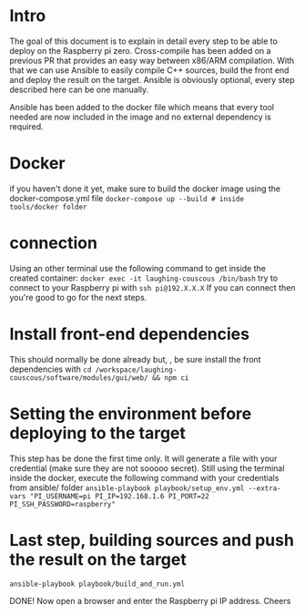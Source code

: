 # Intro
The goal of this document is to explain in detail every step to be able to deploy on the Raspberry pi zero. Cross-compile has been added on a previous PR that provides an easy way between x86/ARM compilation. With that we can use Ansible to easily compile C++ sources, build the front end and deploy the result on the target. Ansible is obviously optional, every step described here can be one manually.

Ansible has been added to the docker file which means that every tool needed are now included in the image and no external dependency is required.

# Docker
if you haven't done it yet, make sure to build the docker image using the docker-compose.yml file
`docker-compose up --build # inside tools/docker folder`

# connection
Using an other terminal use the following command to get inside the created container:
`docker exec -it laughing-couscous /bin/bash`
try to connect to your Raspberry pi with
`ssh pi@192.X.X.X`
If you can connect then you're good to go for the next steps.

# Install front-end dependencies
This should normally be done already but, , be sure install the front dependencies with
`cd /workspace/laughing-couscous/software/modules/gui/web/ && npm ci`

# Setting the environment before deploying to the target
This step has be done the first time only. It will generate a file with your credential (make sure they are not sooooo secret). Still using the terminal inside the docker, execute the following command with your credentials from ansible/ folder
`ansible-playbook playbook/setup_env.yml --extra-vars "PI_USERNAME=pi PI_IP=192.168.1.6 PI_PORT=22 PI_SSH_PASSWORD=raspberry"`

# Last step, building sources and push the result on the target
`ansible-playbook playbook/build_and_run.yml`

DONE! Now open a browser and enter the Raspberry pi IP address. 
Cheers